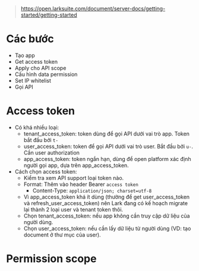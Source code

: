 > https://open.larksuite.com/document/server-docs/getting-started/getting-started

# Các bước
- Tạo app
- Get access token
- Apply cho API scope
- Cấu hình data permission
- Set IP whitelist
- Gọi API

# Access token
- Có khá nhiều loại:
    - tenant_access_token: token dùng để gọi API dưới vai trò app. Token bắt đầu bởi `t-`
    - user_access_token: token để gọi API dưới vai trò user. Bắt đầu bởi `u-`. Cần user authorization
    - app_access_token: token ngắn hạn, dùng để open platform xác định người gọi app, dựa trên app_access_token.
- Cách chọn access token:
    - Kiểm tra xem API support loại token nào.
    - Format: Thêm vào header Bearer `access token`
        - Content-Type: `application/json; charset=utf-8`
    - Vì app_access_token khá ít dùng (thường để get user_access_token và refresh_user_access_token) nên Lark đang có kế hoạch migrate lại thành 2 loại user và tenant token thôi.
    - Chọn tenant_access_token: nếu app không cần truy cập dữ liệu của người dùng.
    - Chọn user_access_token: nếu cần lấy dữ liệu từ người dùng (VD: tạo document ở thư mục của user).
# Permission scope